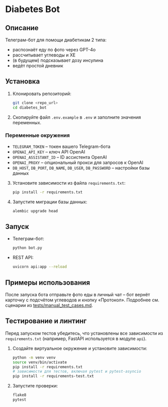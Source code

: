 # Diabetes Bot

## Описание
Телеграм-бот для помощи диабетикам 2 типа:
- распознаёт еду по фото через GPT-4o
- рассчитывает углеводы и ХЕ
- (в будущем) подсказывает дозу инсулина
- ведёт простой дневник

## Установка

1. Клонировать репозиторий:
   ```bash
   git clone <repo_url>
   cd diabetes_bot
   ```
2. Скопируйте файл `.env.example` в `.env` и заполните значения переменных.

### Переменные окружения

- `TELEGRAM_TOKEN` – токен вашего Telegram-бота
- `OPENAI_API_KEY` – ключ API OpenAI
- `OPENAI_ASSISTANT_ID` – ID ассистента OpenAI
- `OPENAI_PROXY` – опциональный прокси для запросов к OpenAI
- `DB_HOST`, `DB_PORT`, `DB_NAME`, `DB_USER`, `DB_PASSWORD` – настройки базы данных

3. Установите зависимости из файла `requirements.txt`:
   ```bash
   pip install -r requirements.txt
   ```
4. Запустите миграции базы данных:
   ```bash
   alembic upgrade head
   ```

## Запуск

- Телеграм-бот:
  ```bash
  python bot.py
  ```
- REST API:
  ```bash
  uvicorn api:app --reload
  ```

## Примеры использования

После запуска бота отправьте фото еды в личный чат – бот вернёт карточку с
подсчётом углеводов и кнопку «Протокол». Подробнее см. сценарии из
[tests/manual_test_cases.md](tests/manual_test_cases.md).

## Тестирование и линтинг

Перед запуском тестов убедитесь, что установлены все зависимости из
`requirements.txt` (например, FastAPI используется в модуле `api`).

1. Создайте виртуальное окружение и установите зависимости:
   ```bash
   python -m venv venv
   source venv/bin/activate
   pip install -r requirements.txt
   # зависимости для тестов, включая pytest и pytest-asyncio
   pip install -r requirements-test.txt
   ```
2. Запустите проверки:
   ```bash
   flake8
   pytest
   ```
